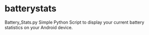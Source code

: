 batterystats
============

Battery_Stats.py  Simple Python Script to display your current battery statistics on your Android device.